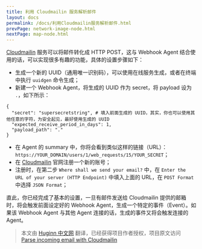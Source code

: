 ```yaml
---
title: 利用 Cloudmailin 服务解析邮件
layout: docs
permalink: /docs/利用Cloudmailin服务解析邮件.html
prevPage: network-image-node.html
nextPage: map-node.html
---
```


[Cloudmailin](https://www.cloudmailin.com/) 服务可以将邮件转化成 HTTP POST，这与 Webhook Agent 结合使用的话，可以实现很多有趣的功能，具体的设置步骤如下：

* 生成一个新的 UUID（通用唯一识别码），可以使用在线服务生成，或者在终端中执行 `uuidgen` 命令生成；
* 新建一个 Webhook Agent，将生成的 UUID 作为 secret，将 payload 设为 `.`，如下所示：

```
{
  "secret": "supersecretstring", # 填入前面生成的 UUID，其实，你也可以使用其他任意的字符，为安全起见，最好使用生成的 UUID
  "expected_receive_period_in_days": 1,
  "payload_path": "."
}
```

* 在 Agent 的 summary 中，你将会看到类似这样的链接（URL）：`https://YOUR_DOMAIN/users/1/web_requests/15/YOUR_SECRET`；
* 在 [Cloudmailin](https://www.cloudmailin.com/) 官网注册一个新的账号；
* 注册时，在第二步 `Where shall we send your email?` 中，在 `Enter the URL of your server (HTTP Endpoint)` 中填入上面的 URL，在 `POST Format` 中选择 `JSON Format`；

直此，你已经完成了基本的设置，一旦有邮件发送给 Cloudmailin 提供的邮箱时，将会触发前面设定好的 Webhook Agent，生成一个特定的事件（Event）。如果该 Webhook Agent 与其他 Agent 连接的话，生成的事件又将会触发连接的 Agent。

> 本文由 [Huginn 中文网](http://huginn.cn) 翻译，已经获得项目作者授权，项目原文访问 [Parse incoming email with Cloudmailin](https://github.com/cantino/huginn/wiki/Parse-incoming-email-with-Cloudmailin)

